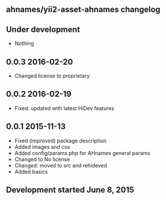 ahnames/yii2-asset-ahnames changelog
------------------------------------

## Under development

- Nothing

## 0.0.3 2016-02-20

- Changed license to proprietary

## 0.0.2 2016-02-19

- Fixed: updated with latest HiDev features

## 0.0.1 2015-11-13

- Fixed (improved) package description
- Added images and css
- Added config/params.php for AHnames general params
- Changed to No license
- Changed: moved to src and rehideved
- Added basics

## Development started June 8, 2015

